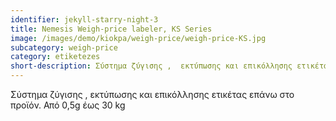 ```yaml
---
identifier: jekyll-starry-night-3
title: Nemesis Weigh-price labeler, KS Series
image: /images/demo/kiokpa/weigh-price/weigh-price-KS.jpg
subcategory: weigh-price
category: etiketezes
short-description: Σύστημα ζύγισης ,  εκτύπωσης και επικόλλησης ετικέτας επάνω στο προϊόν.
---
```



Σύστημα ζύγισης ,  εκτύπωσης και επικόλλησης ετικέτας επάνω στο προϊόν.
Από 0,5g έως 30 kg
